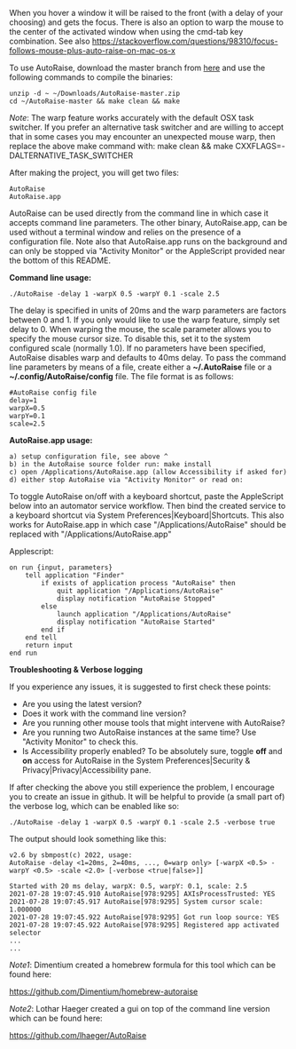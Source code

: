 When you hover a window it will be raised to the front (with a delay of your choosing) and gets the focus. There is also an
option to warp the mouse to the center of the activated window when using the cmd-tab key combination. See also
https://stackoverflow.com/questions/98310/focus-follows-mouse-plus-auto-raise-on-mac-os-x

To use AutoRaise, download the master branch from [here](https://github.com/sbmpost/AutoRaise/archive/refs/heads/master.zip)
and use the following commands to compile the binaries:

    unzip -d ~ ~/Downloads/AutoRaise-master.zip
    cd ~/AutoRaise-master && make clean && make

*Note*: The warp feature works accurately with the default OSX task switcher. If you prefer an alternative task switcher and
are willing to accept that in some cases you may encounter an unexpected mouse warp, then replace the above make command with:
make clean && make CXXFLAGS=-DALTERNATIVE_TASK_SWITCHER

After making the project, you will get two files:

    AutoRaise
    AutoRaise.app

AutoRaise can be used directly from the command line in which case it accepts command line parameters. The other binary,
AutoRaise.app, can be used without a terminal window and relies on the presence of a configuration file. Note also that
AutoRaise.app runs on the background and can only be stopped via "Activity Monitor" or the AppleScript provided near the
bottom of this README.

**Command line usage:**

    ./AutoRaise -delay 1 -warpX 0.5 -warpY 0.1 -scale 2.5

The delay is specified in units of 20ms and the warp parameters are factors between 0 and 1. If you only would like to use
the warp feature, simply set delay to 0. When warping the mouse, the scale parameter allows you to specify the mouse cursor
size. To disable this, set it to the system configured scale (normally 1.0). If no parameters have been specified, AutoRaise
disables warp and defaults to 40ms delay. To pass the command line parameters by means of a file, create either a
**~/.AutoRaise** file or a **~/.config/AutoRaise/config** file. The file format is as follows:

    #AutoRaise config file
    delay=1 
    warpX=0.5
    warpY=0.1
    scale=2.5

**AutoRaise.app usage:**

    a) setup configuration file, see above ^
    b) in the AutoRaise source folder run: make install
    c) open /Applications/AutoRaise.app (allow Accessibility if asked for)
    d) either stop AutoRaise via "Activity Monitor" or read on:

To toggle AutoRaise on/off with a keyboard shortcut, paste the AppleScript below into an automator service workflow. Then
bind the created service to a keyboard shortcut via System Preferences|Keyboard|Shortcuts. This also works for AutoRaise.app
in which case "/Applications/AutoRaise" should be replaced with "/Applications/AutoRaise.app"

Applescript:

    on run {input, parameters}
        tell application "Finder"
            if exists of application process "AutoRaise" then
                quit application "/Applications/AutoRaise"
                display notification "AutoRaise Stopped"
            else
                launch application "/Applications/AutoRaise"
                display notification "AutoRaise Started"
            end if
        end tell
        return input
    end run

**Troubleshooting & Verbose logging**

If you experience any issues, it is suggested to first check these points:

- Are you using the latest version?
- Does it work with the command line version?
- Are you running other mouse tools that might intervene with AutoRaise?
- Are you running two AutoRaise instances at the same time? Use "Activity Monitor" to check this.
- Is Accessibility properly enabled? To be absolutely sure, toggle **off** and **on** access
for AutoRaise in the System Preferences|Security & Privacy|Privacy|Accessibility pane.

If after checking the above you still experience the problem, I encourage you to create an issue
in github. It will be helpful to provide (a small part of) the verbose log, which can be enabled
like so:

    ./AutoRaise -delay 1 -warpX 0.5 -warpY 0.1 -scale 2.5 -verbose true

The output should look something like this:

    v2.6 by sbmpost(c) 2022, usage:
    AutoRaise -delay <1=20ms, 2=40ms, ..., 0=warp only> [-warpX <0.5> -warpY <0.5> -scale <2.0> [-verbose <true|false>]]

    Started with 20 ms delay, warpX: 0.5, warpY: 0.1, scale: 2.5
    2021-07-28 19:07:45.910 AutoRaise[978:9295] AXIsProcessTrusted: YES
    2021-07-28 19:07:45.917 AutoRaise[978:9295] System cursor scale: 1.000000
    2021-07-28 19:07:45.922 AutoRaise[978:9295] Got run loop source: YES
    2021-07-28 19:07:45.922 AutoRaise[978:9295] Registered app activated selector
    ...
    ...

*Note1*: Dimentium created a homebrew formula for this tool which can be found here:

https://github.com/Dimentium/homebrew-autoraise

*Note2*: Lothar Haeger created a gui on top of the command line version which can be found here:

https://github.com/lhaeger/AutoRaise
